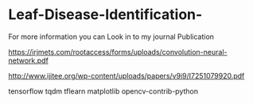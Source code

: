 # Leaf-Disease-Identification-
For more information you can Look in to my journal Publication 

https://irjmets.com/rootaccess/forms/uploads/convolution-neural-network.pdf

http://www.ijitee.org/wp-content/uploads/papers/v9i9/I7251079920.pdf



tensorflow
tqdm
tflearn
matplotlib
opencv-contrib-python
